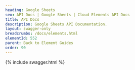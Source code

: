 ```yaml
---
heading: Google Sheets
seo: API Docs | Google Sheets | Cloud Elements API Docs
title: API Docs
description: Google Sheets API Documentation.
layout: swagger-only
breadcrumbs: /docs/elements.html
elementId: 552
parent: Back to Element Guides
order: 90
---
```


{% include swagger.html %}
